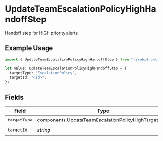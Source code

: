 # UpdateTeamEscalationPolicyHighHandoffStep

Handoff step for HIGH priority alerts

## Example Usage

```typescript
import { UpdateTeamEscalationPolicyHighHandoffStep } from "firehydrant-typescript-sdk/models/components";

let value: UpdateTeamEscalationPolicyHighHandoffStep = {
  targetType: "EscalationPolicy",
  targetId: "<id>",
};
```

## Fields

| Field                                                                                                                      | Type                                                                                                                       | Required                                                                                                                   | Description                                                                                                                |
| -------------------------------------------------------------------------------------------------------------------------- | -------------------------------------------------------------------------------------------------------------------------- | -------------------------------------------------------------------------------------------------------------------------- | -------------------------------------------------------------------------------------------------------------------------- |
| `targetType`                                                                                                               | [components.UpdateTeamEscalationPolicyHighTargetType](../../models/components/updateteamescalationpolicyhightargettype.md) | :heavy_check_mark:                                                                                                         | N/A                                                                                                                        |
| `targetId`                                                                                                                 | *string*                                                                                                                   | :heavy_check_mark:                                                                                                         | N/A                                                                                                                        |